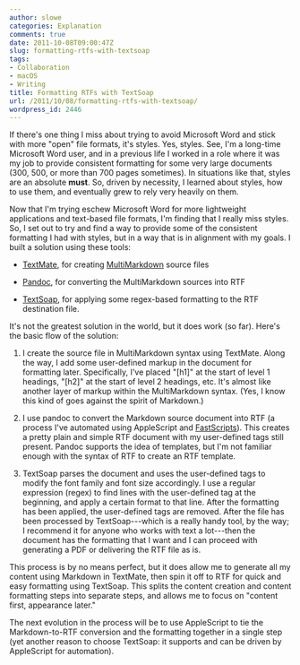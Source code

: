 ```yaml
---
author: slowe
categories: Explanation
comments: true
date: 2011-10-08T09:00:47Z
slug: formatting-rtfs-with-textsoap
tags:
- Collaboration
- macOS
- Writing
title: Formatting RTFs with TextSoap
url: /2011/10/08/formatting-rtfs-with-textsoap/
wordpress_id: 2446
---
```


If there's one thing I miss about trying to avoid Microsoft Word and stick with more "open" file formats, it's styles. Yes, styles. See, I'm a long-time Microsoft Word user, and in a previous life I worked in a role where it was my job to provide consistent formatting for some very large documents (300, 500, or more than 700 pages sometimes). In situations like that, styles are an absolute **must**. So, driven by necessity, I learned about styles, how to use them, and eventually grew to rely very heavily on them.

Now that I'm trying eschew Microsoft Word for more lightweight applications and text-based file formats, I'm finding that I really miss styles. So, I set out to try and find a way to provide some of the consistent formatting I had with styles, but in a way that is in alignment with my goals. I built a solution using these tools:

  * [TextMate](http://www.macromates.com/), for creating [MultiMarkdown](http://fletcherpenney.net/multimarkdown/) source files

  * [Pandoc](http://johnmacfarlane.net/pandoc/), for converting the MultiMarkdown sources into RTF

  * [TextSoap](http://www.unmarked.com/), for applying some regex-based formatting to the RTF destination file.

It's not the greatest solution in the world, but it does work (so far). Here's the basic flow of the solution:

1. I create the source file in MultiMarkdown syntax using TextMate. Along the way, I add some user-defined markup in the document for formatting later. Specifically, I've placed "[h1]" at the start of level 1 headings, "[h2]" at the start of level 2 headings, etc. It's almost like another layer of markup within the MultiMarkdown syntax. (Yes, I know this kind of goes against the spirit of Markdown.)

2. I use pandoc to convert the Markdown source document into RTF (a process I've automated using AppleScript and [FastScripts](http://www.red-sweater.com/fastscripts/)). This creates a pretty plain and simple RTF document with my user-defined tags still present. Pandoc supports the idea of templates, but I'm not familiar enough with the syntax of RTF to create an RTF template.

3. TextSoap parses the document and uses the user-defined tags to modify the font family and font size accordingly. I use a regular expression (regex) to find lines with the user-defined tag at the beginning, and apply a certain format to that line. After the formatting has been applied, the user-defined tags are removed. After the file has been processed by TextSoap---which is a really handy tool, by the way; I recommend it for anyone who works with text a lot---then the document has the formatting that I want and I can proceed with generating a PDF or delivering the RTF file as is.

This process is by no means perfect, but it does allow me to generate all my content using Markdown in TextMate, then spin it off to RTF for quick and easy formatting using TextSoap. This splits the content creation and content formatting steps into separate steps, and allows me to focus on "content first, appearance later."

The next evolution in the process will be to use AppleScript to tie the Markdown-to-RTF conversion and the formatting together in a single step (yet another reason to choose TextSoap: it supports and can be driven by AppleScript for automation).

